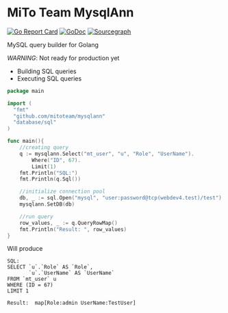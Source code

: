 # MiTo Team MysqlAnn

[![Go Report Card](https://goreportcard.com/badge/github.com/mitoteam/mysqlann)](https://goreportcard.com/report/github.com/mitoteam/mysqlann)
[![GoDoc](https://godoc.org/github.com/mitoteam/mysqlann/gin?status.svg)](https://godoc.org/github.com/mitoteam/mysqlann)
[![Sourcegraph](https://sourcegraph.com/github.com/mitoteam/mysqlann/-/badge.svg)](https://sourcegraph.com/github.com/mitoteam/mysqlann?badge)

MySQL query builder for Golang

*WARNING*: Not ready for production yet

* Building SQL queries
* Executing SQL queries

```go
package main

import (
  "fmt"
  "github.com/mitoteam/mysqlann"
  "database/sql"
)

func main(){
	//creating query
	q := mysqlann.Select("mt_user", "u", "Role", "UserName").
		Where("ID", 67).
		Limit(1)
	fmt.Println("SQL:")
	fmt.Println(q.Sql())

	//initialize connection pool
	db, _ := sql.Open("mysql", "user:password@tcp(webdev4.test)/test") //use your own DSN
	mysqlann.SetDB(db)

	//run query
	row_values, _ := q.QueryRowMap()
	fmt.Println("Result: ", row_values)
}
```

Will produce

```
SQL:
SELECT `u`.`Role` AS `Role`,
       `u`.`UserName` AS `UserName`
FROM `mt_user` u
WHERE (ID = 67)
LIMIT 1

Result:  map[Role:admin UserName:TestUser]
```
